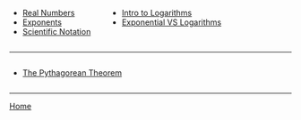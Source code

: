 <div>
  <!-- 1 list -->
  <ul style="display:inline-block; vertical-align:top; margin-right:2em;">
    <li><a href="./algebra/prerequisites/1_Real_Numbers.html">Real Numbers</a></li>
    <li><a href="./algebra/prerequisites/2_Exponents.html">Exponents</a></li>
    <li><a href="./algebra/prerequisites/3_Scientific_Notation.html">Scientific Notation</a></li>
  </ul>

  <!-- 2 list -->
  <ul style="display:inline-block; vertical-align:top;">
     <li><a href="./algebra/logarithms/1_Intro_to_Logarithms.html">Intro to Logarithms</a></li>
     <li><a href="./algebra/logarithms/2_Relationship_between_exponential_and_logarithms.html">Exponential VS Logarithms</a></li>
     
  </ul>

</div>

---

<div>
  <!-- 1 list -->
  <ul style="display:inline-block; vertical-align:top; margin-right:2em;">
    <li><a href="./geometry/1/1_The_Pythagorean_Theorem.html">The Pythagorean Theorem</a></li>
  </ul>
</div>


---

[Home](./../README.md)